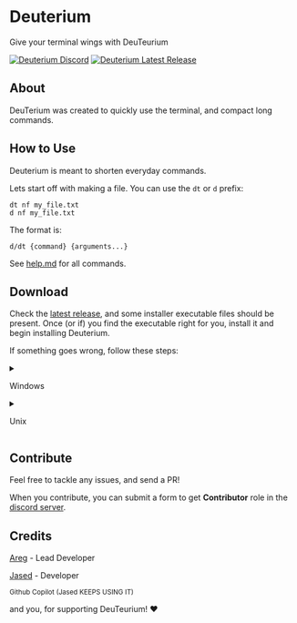 # Deuterium
Give your terminal wings with DeuTeurium

<a href="https://discord.gg/UEB6SWzfV7">![Deuterium Discord](https://img.shields.io/discord/1033847467655053332?style=for-the-badge&logo=discord&label=DISCORD&color=blue)</a>
<a href="https://github.com/AregPrograms/Deuterium/releases/tag/BETA">![Deuterium Latest Release](https://img.shields.io/github/v/release/AregPrograms/deuterium?include_prereleases&style=for-the-badge&logo=github)</a>

## About
DeuTerium was created to quickly use the terminal, and compact long commands.

## How to Use

Deuterium is meant to shorten everyday commands.

Lets start off with making a file. You can use the `dt` or `d` prefix:

`dt nf my_file.txt`
<br>
`d nf my_file.txt`

The format is:

`d/dt {command} {arguments...}`

See <a href="https://github.com/AregPrograms/Deuterium/blob/main/help.md">help.md</a> for all commands.

## Download
Check the <a href="https://github.com/AregPrograms/Deuterium/releases/tag/BETA">latest release</a>, and some installer executable files should be present. Once (or if) you find the executable right for you, install it and begin installing Deuterium.

If something goes wrong, follow these steps:

<details>

<summary>
  
Windows
  
</summary>
  
Once in __Administrator Mode__ (necessary to add program to C:\Program Files), run __make-windows.bat__.
  
When the program finishes executing, add `C:\Program Files\deuterium` to PATH, if not done automatically.
  
And thats it! That simple! 🎉
  
</details>

<details>

<summary>
  
Unix
  
</summary>
  
Run `make`, or `make with-d-file` to install with a shorter prefix (d) along with the default dt prefix.

There should be a file named `dt` in `{project folder}/dist/`, alongside a file named `d`, if you wanted the shorter prefix.

If for any reason, there isnt a clone of these files in `/usr/bin`, then make sure to add them
  
After doing all these steps, Deuterium should be ready on your computer!

</details>

## Contribute
Feel free to tackle any issues, and send a PR!

When you contribute, you can submit a form to get <b>Contributor</b> role in the [discord server](https://discord.gg/UEB6SWzfV7).

## Credits

[Areg](https://github.com/AregPrograms) - Lead Developer

[Jased](https://github.com/jased-0001) - Developer

<sup>Github Copilot (Jased KEEPS USING IT)</sup>

and you, for supporting DeuTeurium! ❤
